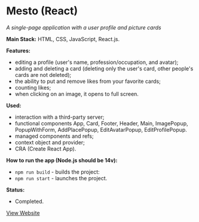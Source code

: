 # Mesto (React)
_A single-page application with a user profile and picture cards_

**Main Stack:** HTML, CSS, JavaScript, React.js.

**Features:**
* editing a profile (user's name, profession/occupation, and avatar);
* adding and deleting a card (deleting only the user's card, other people's cards are not deleted);
* the ability to put and remove likes from your favorite cards;
* counting likes;
* when clicking on an image, it opens to full screen.

**Used:**
* interaction with a third-party server;
* functional components App, Card, Footer, Header, Main, ImagePopup, PopupWithForm, AddPlacePopup, EditAvatarPopup, EditProfilePopup.
* managed components and refs;
* context object and provider;
* CRA (Create React App).

**How to run the app (Node.js should be 14v):**
* `npm run build` - builds the project:
* `npm run start` - launches the project.

**Status:**
* Completed.

[View Website](https://nadineplatonova.github.io/mesto-react)
